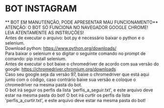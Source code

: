 # BOT INSTAGRAM
** BOT EM MANUTENÇÃO, PODE APRESENTAR MAU FUNCIONAMENTO**
 ATENÇÃO: O BOT SÓ FUNCIONA NO NAVEGADOR GOOGLE CHROME! <br>
 LEIA ATENTAMENTE AS INSTRUÇÔES! <br>
 Antes de executar o arquivo: bot.py é necessário baixar o python e o selenium. <br>
 Download python: https://www.python.org/downloads/ <br>
 Para baixar o selenium é so digitar o seguinte comando no prompt de comando: pip install selenium. <br>
 Antes de executar o bot baixe o chromedriver de acordo com sua versão do google: https://chromedriver.chromium.org/downloads <br> 
 Caso seu google seja da versão 97, baixe o chromedriver que está aqui junto com o código, caso contrário baixe sua versão e coloque o chromedriver na mesma pasta do bot. <br>
O bot irá seguir os perfis da lista 'perfis_a_seguir.txt', e este arquivo deve estar na mesma pasta do bot!
O bot irá curtir os perfis da lista 'perfis_a_curtir.txt', e este arquivo deve estar na mesma pasta do bot!
